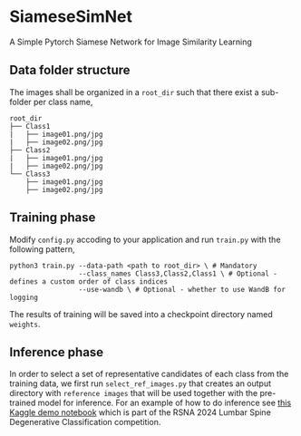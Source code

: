 # SiameseSimNet
A Simple Pytorch Siamese Network for Image Similarity Learning

## Data folder structure
The images shall be organized in a `root_dir` such that there exist a sub-folder per class name, 
```plaintext
root_dir
├── Class1
|   ├── image01.png/jpg
|   ├── image02.png/jpg
├── Class2
|   ├── image01.png/jpg
|   ├── image02.png/jpg
└── Class3
    ├── image01.png/jpg
    ├── image02.png/jpg
```

## Training phase
Modify `config.py` accoding to your application and run `train.py` with the following pattern,

```
python3 train.py --data-path <path to root_dir> \ # Mandatory
                 --class_names Class3,Class2,Class1 \ # Optional - defines a custom order of class indices
                 --use-wandb \ # Optional - whether to use WandB for logging
```

The results of training will be saved into a checkpoint directory named `weights`.

## Inference phase
In order to select a set of representative candidates of each class from the training data, we first run `select_ref_images.py` that creates an output directory with `reference images` that will be used together with the pre-trained model for inference. For an example of how to do inference see [this Kaggle demo notebook](https://www.kaggle.com/code/rasoulmojtahedzadeh/siamese-inference-axial-t2) which is part of the RSNA 2024 Lumbar Spine Degenerative Classification competition.
